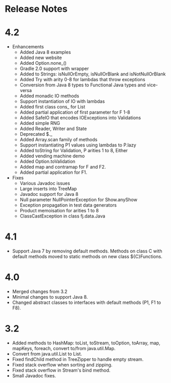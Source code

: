 
Release Notes
=============


4.2
===

* Enhancements
    * Added Java 8 examples
    * Added new website
    * Added Option.none_()
    * Gradle 2.0 support with wrapper
    * Added to Strings: isNullOrEmpty, isNullOrBlank and isNotNullOrBlank
    * Added Try with arity 0-8 for lambdas that throw exceptions
    * Conversion from Java 8 types to Functional Java types and vice-versa
    * Added monadic IO methods
    * Support instantiation of IO with lambdas
    * Added first class cons_ for List
    * Added partial application of first parameter for F 1-8
    * Added SafeIO that encodes IOExceptions into Validations
    * Added simple RNG
    * Added Reader, Writer and State
    * Deprecated $._
    * Added Array.scan family of methods
    * Support instantiating P1 values using lambdas to P.lazy
    * Added toString for Validation, P arities 1 to 8, Either
    * Added vending machine demo
    * Added Option.toValidation
    * Added map and contramap for F and F2.
    * Added partial application for F1.
* Fixes
    * Various Javadoc issues
    * Large inserts into TreeMap
    * Javadoc support for Java 8
    * Null parameter NullPointerException for Show.anyShow
    * Exception propagation in test data generators
    * Product memoisation for arities 1 to 8
    * ClassCastException in class fj.data.Java

4.1
===

* Support Java 7 by removing default methods.  Methods on class C with default methods moved to static methods on new class ${C}Functions.

4.0
===

* Merged changes from 3.2
* Minimal changes to support Java 8.
* Changed abstract classes to interfaces with default methods (P1, F1 to F8).

3.2
===

* Added methods to HashMap: toList, toStream, toOption, toArray, map, mapKeys, foreach, convert to/from java.util.Map.
* Convert from java.util.List to List.
* Fixed findChild method in TreeZipper to handle empty stream.
* Fixed stack overflow when sorting and zipping.
* Fixed stack overflow in Stream's bind method.
* Small Javadoc fixes.

